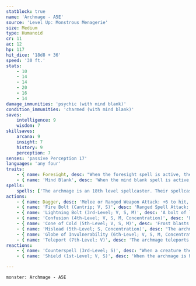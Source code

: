 ```yaml
---
statblock: true
name: 'Archmage - A5E'
source: 'Level Up: Monstrous Menagerie'
size: Medium
type: Humanoid
cr: 11
ac: 12
hp: 117
hit_dice: '18d8 + 36'
speed: '30 ft.'
stats:
    - 10
    - 14
    - 14
    - 20
    - 16
    - 14
damage_immunities: 'psychic (with mind blank)'
condition_immunities: 'charmed (with mind blank)'
saves:
    intelligence: 9
    wisdom: 7
skillsaves:
    arcana: 9
    insight: 7
    history: 9
    perception: 7
senses: 'passive Perception 17'
languages: 'any four'
traits:
    - { name: Foresight, desc: "When the foresight spell is active, the archmage can't be surprised and has advantage on ability checks, attack rolls, and saving throws. In addition, other creatures have disadvantage on attack rolls against the archmage." }
    - { name: 'Mind Blank', desc: 'When the mind blank spell is active, the archmage is immune to psychic damage, any effect that would read their emotions or thoughts, divination spells, and the charmed condition.' }
spells:
    spells: ['The archmage is an 18th level spellcaster. Their spellcasting ability is Intelligence (spell save DC 17, +9 to hit with spell attacks). The archmage can cast shield at level 1 and alter self at level 2 without expending a spell slot. They have the following wizard spells prepared:', 'Cantrips (at will): fire bolt, light, mage hand, message, prestidigitation', '1st-level (4 slots): detect magic, identify, mage armor, shield', '2nd-level (4 slots): alter self, detect thoughts, suggestion', '3rd-level (3 slots): counterspell, lightning bolt, sending', '4th-level (3 slots): confusion, hallucinatory terrain, locate creature', '5th-level (3 slots): cone of cold, mislead, scrying', '6th-level (1 slot): globe of invulnerability, true seeing', '7th-level (1 slot): teleport', '8th-level (1 slot): mind blank', '9th-level (1 slot): foresight']
actions:
    - { name: Dagger, desc: 'Melee or Ranged Weapon Attack: +6 to hit, reach 5 ft. or range 20/60 ft., one target. Hit: 4 (1d4 + 2) piercing damage.' }
    - { name: 'Fire Bolt (Cantrip; V, S)', desc: 'Ranged Spell Attack: +9 to hit, range 120 ft., one target. Hit: 22 (4d10) fire damage.' }
    - { name: 'Lightning Bolt (3rd-Level; V, S, M)', desc: 'A bolt of lightning 5 feet wide and 100 feet long arcs from the archmage. Each creature in the area makes a DC 17 Dexterity saving throw, taking 28 (8d6) lightning damage on a failure or half damage on a success.' }
    - { name: 'Confusion (4th-Level; V, S, M, Concentration)', desc: 'Each creature within 10 feet of a point the archmage can see within 120 feet makes a DC 17 Wisdom saving throw, becoming rattled until the end of its next turn on a success. On a failure, a creature is confused for 1 minute. The target repeats the saving throw at the end of each of its turns, ending the effect on itself on a success.' }
    - { name: 'Cone of Cold (5th-Level; V, S, M)', desc: 'Frost blasts from the archmage in a 60-foot cone. Each creature in the area makes a DC 17 Constitution saving throw, taking 36 (8d8) cold damage on a failure or half damage on a success.' }
    - { name: 'Mislead (5th-Level; S, Concentration)', desc: "The archmage becomes invisible for 1 hour. At the same time, an illusory copy of the archmage appears in their space. The archmage can use an action to move the copy up to 60 feet and have it speak or gesture. The copy is revealed as an illusion with any physical interaction, as solid objects and creatures pass through it. The archmage can use a bonus action to switch between their copy's senses or their own; while using their copy's senses, the archmage's body is blind and deaf. The invisibility, but not the duplicate, ends if the archmage casts another spell." }
    - { name: 'Globe of Invulnerability (6th-Level; V, S, M, Concentration)', desc: "A glimmering, 10-foot-radius sphere appears around the archmage. It remains for 1 minute and doesn't move with the archmage. Any 5th-level or lower spell cast from outside the sphere can't affect anything inside the sphere, even if cast with a higher level spell slot. Targeting something inside the sphere or including the sphere's space in an area has no effect on anything inside." }
    - { name: 'Teleport (7th-Level; V)', desc: 'The archmage teleports to a location they are familiar with on the same plane of existence.' }
reactions:
    - { name: 'Counterspell (3rd-Level; S)', desc: "When a creature the archmage can see within 60 feet casts a spell, the archmage attempts to interrupt it. If the creature is casting a 2nd-level spell or lower, the spell fails. If the creature is casting a 3rd-level or higher spell, the archmage makes an Intelligence check against a DC of 10 + the spell's level. On a success, the spell fails, and the spellcasting creature can use its reaction to try to cast a second spell with the same casting time so long as it uses a spell slot level equal to or less than half the original spell slot. If the archmage casts counterspell with a higher spell slot, the interrupted spell fails if its level is less than that of counterspell." }
    - { name: 'Shield (1st-Level; V, S)', desc: 'When the archmage is hit by an attack or targeted by magic missile, they gain a +5 bonus to AC (including against the triggering attack) and immunity to magic missile. These benefits last until the start of their next turn.' }

---
```

```statblock
monster: Archmage - A5E
```
